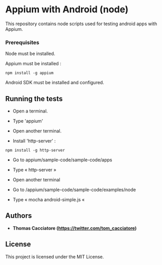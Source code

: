 # Appium with Android (node) 

This repository contains node scripts used for testing android apps with Appium.

### Prerequisites

Node must be installed.

Appium must be installed : 
```
npm install -g appium
```
Android SDK must be installed and configured.

## Running the tests

* Open a terminal.
* Type 'appium'

* Open another terminal.
* Install 'http-server' : 
```
npm install -g http-server
```
* Go to appium/sample-code/sample-code/apps
* Type « http-server »

* Open another terminal
* Go to /appium/sample-code/sample-code/examples/node
* Type « mocha android-simple.js « 

## Authors

* **Thomas Cacciatore (https://twitter.com/tom_cacciatore)**

## License

This project is licensed under the MIT License.